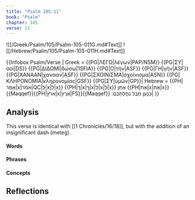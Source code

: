 ```yaml
---
title: "Psalm 105:11"
book: "Psalm"
chapter: 105
verse: 11
---
```

![[/Greek/Psalm/105/Psalm-105-011G.md#Text]]
![[/Hebrew/Psalm/105/Psalm-105-011H.md#Text]]

{{Infobox Psalm/Verse |
  Greek = {{PG|ΛΕΓΩ|λέγων|PAP/NSM}} {{PG|ΣΥ|σοὶ|DS}} {{PG|ΔΙΔΩΜΙ|δώσω|1SFIA}} {{PG|Ο|τὴν|ASF}} {{PG|ΓΗ|γῆν|ASF}} {{PG|ΧΑΝΑΑΝ|χανααν|ASF}} {{PG|ΣΧΟΙΝΙΣΜΑ|σχοίνισμα|ASN}} {{PG|ΚΛΗΡΟΝΟΜΙΑ|κληρονομίας|GSF}} {{PG|ΣΥ|ὑμῶν|GP}}|
  Hebrew = {{PH|אָמַר|x|אמֹר|QC|לְ|x|לֵ|x}} {{PH|ךָ|x|ךָ|x|לְ|x|לְ|x}}
אֶתֵּן
{{PH|אֵת|x|אֶת|x}}{{Maqqef}}{{PH|ארץ|x|אֶרֶץ|FS}}{{Maqqef}}
כְּנָעַן
חֶבֶל
נַחֲלַתְכֶם
׃|
}}

## Analysis

This verse is identical with [[1 Chronicles/16/18]], but with the addition of an insignificant dash (meteg).

#### Words

#### Phrases

#### Concepts

## Reflections
